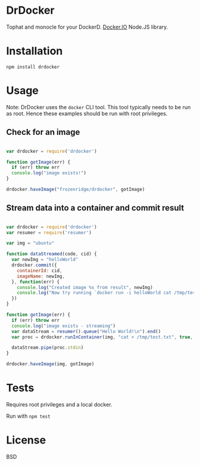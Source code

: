 DrDocker
========

Tophat and monocle for your DockerD. [Docker.IO](http://docker.io) Node.JS library.


Installation
============

`npm install drdocker`


Usage
=====

Note: DrDocker uses the `docker` CLI tool. This tool typically needs to be run as root. Hence these examples should be run with root privileges.

## Check for an image

```javascript

var drdocker = require('drdocker')

function gotImage(err) {
  if (err) throw err
  console.log("image exists!")
}

drdocker.haveImage("frozenridge/drdocker", gotImage)
```

## Stream data into a container and commit result


```javascript

var drdocker = require('drdocker')
var resumer = require('resumer')

var img = "ubuntu"

function dataStreamed(code, cid) {
  var newImg = "helloWorld"
  drdocker.commit({
    containerId: cid,
    imageName: newImg,
  }, function(err) {
    console.log("Created image %s from result", newImg)
    console.log("Now try running `docker run -i helloWorld cat /tmp/test.txt`")
  })
}

function gotImage(err) {
  if (err) throw err
  console.log("image exists - streaming")
  var dataStream = resumer().queue("Hello World!\n").end()
  var proc = drdocker.runInContainer(img, "cat > /tmp/test.txt", true, dataStreamed)

  dataStream.pipe(proc.stdin)
}

drdocker.haveImage(img, gotImage)

```

Tests
=====

Requires root privileges and a local docker.

Run with `npm test`


License
=======

BSD
